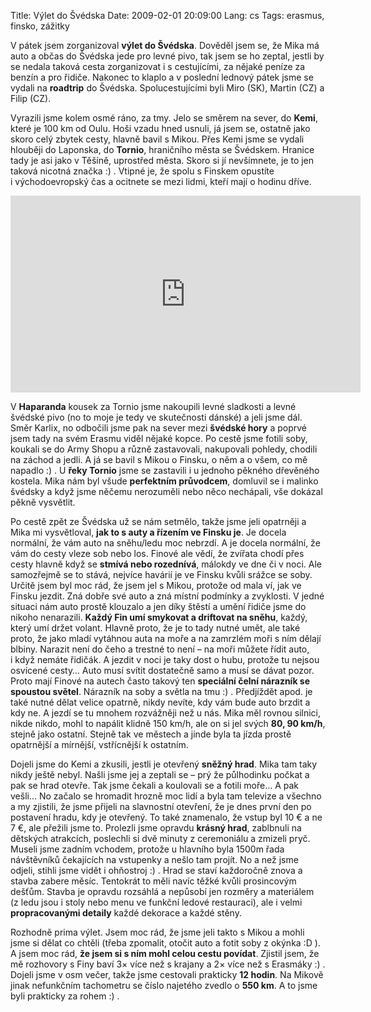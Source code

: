 Title: Výlet do Švédska
Date: 2009-02-01 20:09:00
Lang: cs
Tags: erasmus, finsko, zážitky

V pátek jsem zorganizoval **výlet do Švédska**. Dověděl jsem se, že Mika má auto a občas do Švédska jede pro levné pivo, tak jsem se ho zeptal, jestli by se nedala taková cesta zorganizovat i s cestujícími, za nějaké peníze za benzín a pro řidiče. Nakonec to klaplo a v poslední lednový pátek jsme se vydali na **roadtrip** do Švédska. Spolucestujícími byli Miro (SK), Martin (CZ) a Filip (CZ).

Vyrazili jsme kolem osmé ráno, za tmy. Jelo se směrem na sever, do **Kemi**, které je 100 km od Oulu. Hoši vzadu hned usnuli, já jsem se, ostatně jako skoro celý zbytek cesty, hlavně bavil s Mikou. Přes Kemi jsme se vydali hlouběji do Laponska, do **Tornio**, hraničního města se Švédskem. Hranice tady je asi jako v Těšíně, uprostřed města. Skoro si jí nevšimnete, je to jen taková nicotná značka :) . Vtipné je, že spolu s Finskem opustíte i východoevropský čas a ocitnete se mezi lidmi, kteří mají o hodinu dříve.

<iframe width="560" height="315" src="https://www.youtube.com/embed/TwiNrt3qh8w" frameborder="0" allowfullscreen></iframe>

V **Haparanda** kousek za Tornio jsme nakoupili levné sladkosti a levné švédské pivo (no to moje je tedy ve skutečnosti dánské) a jeli jsme dál. Směr Karlix, no odbočili jsme pak na sever mezi **švédské hory** a poprvé jsem tady na svém Erasmu viděl nějaké kopce. Po cestě jsme fotili soby, koukali se do Army Shopu a různě zastavovali, nakupovali pohledy, chodili na záchod a jedli. A já se bavil s Mikou o Finsku, o něm a o všem, co mě napadlo :) . U **řeky Tornio** jsme se zastavili i u jednoho pěkného dřevěného kostela. Mika nám byl všude **perfektním průvodcem**, domluvil se i malinko švédsky a když jsme něčemu nerozuměli nebo něco nechápali, vše dokázal pěkně vysvětlit.

Po cestě zpět ze Švédska už se nám setmělo, takže jsme jeli opatrněji a Mika mi vysvětloval, **jak to s auty a řízením ve Finsku je**. Je docela normální, že vám auto na sněhu/ledu moc nebrzdí. A je docela normální, že vám do cesty vleze sob nebo los. Finové ale vědí, že zvířata chodí přes cesty hlavně když se **stmívá nebo rozednívá**, málokdy ve dne či v noci. Ale samozřejmě se to stává, nejvíce havárií je ve Finsku kvůli srážce se soby. Určitě jsem byl moc rád, že jsem jel s Mikou, protože od mala ví, jak ve Finsku jezdit. Zná dobře své auto a zná místní podmínky a zvyklosti. V jedné situaci nám auto prostě klouzalo a jen díky štěstí a umění řidiče jsme do nikoho nenarazili. **Každý Fin umí smykovat a driftovat na sněhu**, každý, který umí držet volant. Hlavně proto, že je to tady nutné umět, ale také proto, že jako mladí vytáhnou auta na moře a na zamrzlém moři s ním dělají blbiny. Narazit není do čeho a trestné to není – na moři můžete řídit auto, i když nemáte řidičák. A jezdit v noci je taky dost o hubu, protože tu nejsou osvícené cesty… Auto musí svítit dostatečně samo a musí se dávat pozor. Proto mají Finové na autech často takový ten **speciální čelní nárazník se spoustou světel**. Nárazník na soby a světla na tmu :) . Předjíždět apod. je také nutné dělat velice opatrně, nikdy nevíte, kdy vám bude auto brzdit a kdy ne. A jezdí se tu mnohem rozvážněji než u nás. Mika měl rovnou silnici, nikde nikdo, mohl to napálit klidně 150 km/h, ale on si jel svých **80, 90 km/h**, stejně jako ostatní. Stejně tak ve městech a jinde byla ta jízda prostě opatrnější a mírnější, vstřícnější k ostatním.

Dojeli jsme do Kemi a zkusili, jestli je otevřený **sněžný hrad**. Mika tam taky nikdy ještě nebyl. Našli jsme jej a zeptali se – prý že půlhodinku počkat a pak se hrad otevře. Tak jsme čekali a koulovali se a fotili moře… A pak vešli… No začalo se hromadit hrozně moc lidí a byla tam televize a všechno a my zjistili, že jsme přijeli na slavnostní otevření, že je dnes první den po postavení hradu, kdy je otevřený. To také znamenalo, že vstup byl 10 € a ne 7 €, ale přežili jsme to. Prolezli jsme opravdu **krásný hrad**, zablbnuli na dětských atrakcích, poslechli si dvě minuty z ceremoniálu a zmizeli pryč. Museli jsme zadním vchodem, protože u hlavního byla 1500m řada návštěvníků čekajících na vstupenky a nešlo tam projít. No a než jsme odjeli, stihli jsme vidět i ohňostroj :) . Hrad se staví každoročně znova a stavba zabere měsíc. Tentokrát to měli navíc těžké kvůli prosincovým dešťům. Stavba je opravdu rozsáhlá a nepůsobí jen rozměry a materiálem (z ledu jsou i stoly nebo menu ve funkční ledové restauraci), ale i velmi **propracovanými detaily** každé dekorace a každé stěny.

Rozhodně prima výlet. Jsem moc rád, že jsme jeli takto s Mikou a mohli jsme si dělat co chtěli (třeba zpomalit, otočit auto a fotit soby z okýnka :D ). A jsem moc rád, **že jsem si s ním mohl celou cestu povídat**. Zjistil jsem, že mě rozhovory s Finy baví 3× více než s krajany a 2× více než s Erasmáky :) . Dojeli jsme v osm večer, takže jsme cestovali prakticky **12 hodin**. Na Mikově jinak nefunkčním tachometru se číslo najetého zvedlo o **550 km**. A to jsme byli prakticky za rohem :) .

